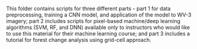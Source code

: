 This folder contains scripts for three different parts - part 1 for data preprocessing, training a CNN model, and application of the model to WV-3 imagery; part 2 includes scripts for pixel-based machine/deep learning algorithms (SVM, RF, and DNN) available only to instructors who would like to use this material for their machine learning course; and part 3 includes a tutorial for forest change analysis using grid-cell approach.
